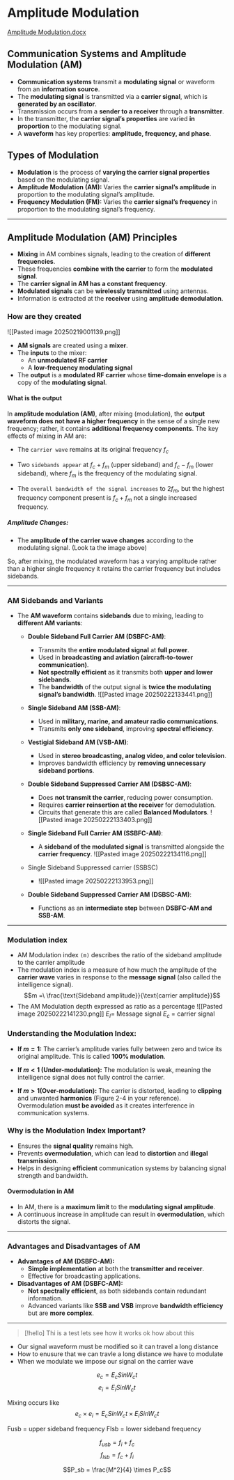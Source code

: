 
# Amplitude Modulation

[Amplitude Modulation.docx](https://mycputac-my.sharepoint.com/:w:/g/personal/222170972_mycput_ac_za/EbhY3Ntk4nJNqm4HSf4COpIB2Gl8HcMNdUeMxM8KZppGYg?e=XXTlxW)

## **Communication Systems and Amplitude Modulation (AM)**

- **Communication systems** transmit a **modulating signal** or waveform from an **information source**.
- The **modulating signal** is transmitted via a **carrier signal**, which is **generated by an oscillator**.
- Transmission occurs from a **sender to a receiver** through a **transmitter**.
- In the transmitter, the **carrier signal’s properties** are varied **in proportion** to the modulating signal.
- A **waveform** has key properties: **amplitude, frequency, and phase**.

## **Types of Modulation**

- **Modulation** is the process of **varying the carrier signal properties** based on the modulating signal.
- **Amplitude Modulation (AM):** Varies the **carrier signal’s amplitude** in proportion to the modulating signal’s amplitude.
- **Frequency Modulation (FM):** Varies the **carrier signal’s frequency** in proportion to the modulating signal’s frequency.
---
## **Amplitude Modulation (AM) Principles**

- **Mixing** in AM combines signals, leading to the creation of **different frequencies**.
- These frequencies **combine with the carrier** to form the **modulated signal**.
- The **carrier signal in AM has a constant frequency**.
- **Modulated signals** can be **wirelessly transmitted** using antennas.
- Information is extracted at the **receiver** using **amplitude demodulation**.
### **How are they created**

![[Pasted image 20250219001139.png]]

- **AM signals** are created using a **mixer**.
- The **inputs** to the mixer:
    - An **unmodulated RF carrier**
    - A **low-frequency modulating signal**
- The **output** is a **modulated RF carrier** whose **time-domain envelope** is a copy of the **modulating signal**.
  
#### **What is the output**

In **amplitude modulation (AM)**, after mixing (modulation), the **output waveform does not have a higher frequency** in the sense of a single new frequency; rather, it contains **additional frequency components**. The key effects of mixing in AM are:

- The `carrier wave` remains at its original frequency $f_c$
  
- Two `sidebands appear` at $f_c+f_m$ (upper sideband) and $f_c-f_m$ (lower sideband), where $f_m$ is the frequency of the modulating signal.
  
- The `overall bandwidth of the signal increases` to $2f_m$, but the highest frequency component present is $f_c+f_m$ not a single increased frequency.
##### Amplitude Changes:

- The **amplitude of the carrier wave changes** according to the modulating signal. (Look ta the image above)

So, after mixing, the modulated waveform has a varying amplitude rather than a higher single frequency it retains the carrier frequency but includes sidebands.

---
### **AM Sidebands and Variants**

- The **AM waveform** contains **sidebands** due to mixing, leading to **different AM variants**:
    - **Double Sideband Full Carrier AM (DSBFC-AM)**:
        - Transmits the **entire modulated signal** at **full power**.
        - Used in **broadcasting and aviation (aircraft-to-tower communication)**.
        - **Not spectrally efficient** as it transmits both **upper and lower sidebands**.
        - The **bandwidth** of the output signal is **twice the modulating signal’s bandwidth**.
          ![[Pasted image 20250222133441.png]]

    - **Single Sideband AM (SSB-AM)**:
        - Used in **military, marine, and amateur radio communications**.
        - Transmits **only one sideband**, improving **spectral efficiency**.
    - **Vestigial Sideband AM (VSB-AM)**:
        - Used in **stereo broadcasting, analog video, and color television**.
        - Improves bandwidth efficiency by **removing unnecessary sideband portions**.
    - **Double Sideband Suppressed Carrier AM (DSBSC-AM)**:
        - Does **not transmit the carrier**, reducing power consumption.
        - Requires **carrier reinsertion at the receiver** for demodulation.
        - Circuits that generate this are called **Balanced Modulators**.
          ![[Pasted image 20250222133403.png]]
    - **Single Sideband Full Carrier AM (SSBFC-AM)**:
        - A **sideband of the modulated signal** is transmitted alongside the **carrier frequency**.
          ![[Pasted image 20250222134116.png]]
          
	- Single Sideband Suppressed carrier (SSBSC)
		- ![[Pasted image 20250222133953.png]]
    - **Double Sideband Suppressed Carrier AM (DSBSC-AM)**:
        - Functions as an **intermediate step** between **DSBFC-AM and SSB-AM**.
---

### **Modulation index** 

- AM Modulation index `(m)` describes the ratio of the sideband amplitude to the carrier amplitude 
- The modulation index is a measure of how much the amplitude of the **carrier wave** varies in response to the **message signal** (also called the intelligence signal).
  $$m =\ \frac{\text{Sideband amplitude}}{\text{carrier amplitude}}$$
- The AM Modulation depth expressed as ratio as a percentage 
![[Pasted image 20250222141230.png]]
$E_I$= Message signal
$E_c$ = carrier signal 

### **Understanding the Modulation Index:**

- **If $m=1$:** The carrier’s amplitude varies fully between zero and twice its original amplitude. This is called **100% modulation**.
  
- **If $m<1$ (Under-modulation):** The modulation is weak, meaning the intelligence signal does not fully control the carrier.
  
- **If $m>1$(Over-modulation):** The carrier is distorted, leading to **clipping** and unwanted **harmonics** (Figure 2-4 in your reference). Overmodulation **must be avoided** as it creates interference in communication systems.
### **Why is the Modulation Index Important?**

- Ensures the **signal quality** remains high.
- Prevents **overmodulation**, which can lead to **distortion** and **illegal transmission**.
- Helps in designing **efficient** communication systems by balancing signal strength and bandwidth.
#### **Overmodulation in AM**

- In AM, there is a **maximum limit** to the **modulating signal amplitude**.
- A continuous increase in amplitude can result in **overmodulation**, which distorts the signal.
---
### **Advantages and Disadvantages of AM**

- **Advantages of AM (DSBFC-AM):**
    - **Simple implementation** at both the **transmitter and receiver**.
    - Effective for broadcasting applications.
- **Disadvantages of AM (DSBFC-AM):**
    - **Not spectrally efficient**, as both sidebands contain redundant information.
    - Advanced variants like **SSB and VSB** improve **bandwidth efficiency** but are **more complex**.

---

>[!hello]
>Thi is a test 
>lets see how it works
>ok how about this
>








- Our signal waveform must be modified so it can travel a long distance
- How to enusure that we can travle a long distance we have to modulate
- When we  modulate we impose our signal on the carrier wave

$$ e_c = E_c SinW_c t$$
$$ e_i = E_i SinW_c t$$

Mixing occurs like 
$$ e_c \times e_i = E_c SinW_ct \times  E_i SinW_c t $$

Fusb = upper sideband frequency
Flsb = lower sideband frequency 

$$f_{usb} = f_i +f_c$$
$$f_{lsb} = f_c +f_i$$

$$P_sb = \frac{M^2}{4} \times P_c$$
